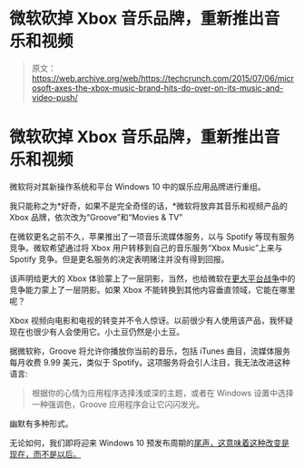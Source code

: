 # 微软砍掉 Xbox 音乐品牌，重新推出音乐和视频

> 原文：<https://web.archive.org/web/https://techcrunch.com/2015/07/06/microsoft-axes-the-xbox-music-brand-hits-do-over-on-its-music-and-video-push/>

# 微软砍掉 Xbox 音乐品牌，重新推出音乐和视频

微软将对其新操作系统和平台 Windows 10 中的娱乐应用品牌进行重组。

我只能称之为*好奇，如果不是完全奇怪的话，*微软将放弃其音乐和视频产品的 Xbox 品牌，依次改为“Groove”和“Movies & TV”

在微软更名之前不久，苹果推出了一项音乐流媒体服务，以与 Spotify 等现有服务竞争。微软希望通过将 Xbox 用户转移到自己的音乐服务“Xbox Music”上来与 Spotify 竞争。但是更名服务的决定表明赌注并没有得到回报。

该声明给更大的 Xbox 体验蒙上了一层阴影，当然，也给微软在[更大平台战争](https://web.archive.org/web/20230321002951/https://techcrunch.com/2014/06/05/the-platform-wars/)中的竞争能力蒙上了一层阴影。如果 Xbox 不能转换到其他内容垂直领域，它能在哪里呢？

Xbox 视频向电影和电视的转变并不令人惊讶。以前很少有人使用该产品，我怀疑现在也很少有人会使用它。小土豆仍然是小土豆。

据微软称，Groove 将允许你播放你当前的音乐，包括 iTunes 曲目，流媒体服务每月收费 9.99 美元，类似于 Spotify。这项服务将会引人注目，我无法改进这种语言:

> 根据你的心情为应用程序选择浅或深的主题，或者在 Windows 设置中选择一种强调色，Groove 应用程序会让它闪闪发光。

幽默有多种形式。

无论如何，我们即将迎来 Windows 10 预发布周期的[尾声，这意味着这种改变是现在，而不是以后。](https://web.archive.org/web/20230321002951/https://techcrunch.com/2015/07/06/microsoft-rolls-out-the-latest-windows-10-build-to-its-5-million-testers/)